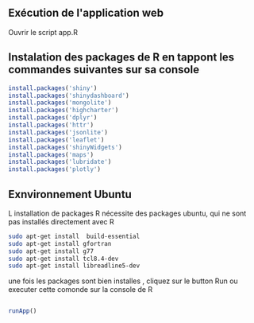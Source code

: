 ## Exécution de l'application web
Ouvrir le script app.R 
## Instalation des packages de R en tappont les commandes suivantes sur sa console
```R
install.packages('shiny')
install.packages('shinydashboard')
install.packages('mongolite')
install.packages('highcharter')
install.packages('dplyr')
install.packages('httr')
install.packages('jsonlite')
install.packages('leaflet')
install.packages('shinyWidgets')
install.packages('maps')
install.packages('lubridate')
install.packages('plotly')
```
## Exnvironnement Ubuntu 
L installation de packages R nécessite des packages ubuntu, qui ne sont pas installés directement avec R

```bash
sudo apt-get install  build-essential
sudo apt-get install gfortran
sudo apt-get install g77
sudo apt-get install tcl8.4-dev
sudo apt-get install libreadline5-dev

```

une fois les packages sont bien installes , cliquez sur le button Run ou executer cette comonde sur la console de R

```R

runApp()

```
